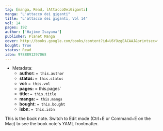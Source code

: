 ```yaml
---
tag: [manga, Read, lAttaccoDeiGiganti]
manga: "L'attacco dei giganti"
title: "L'attacco dei giganti, Vol 14"
vol: 14
pages: 192
author: ['Hajime Isayama']
publisher: Planet Manga
cover: http://books.google.com/books/content?id=U6YOzgEACAAJ&printsec=frontcover&img=1&zoom=1&source=gbs_api
bought: True
status: Read
isbn: 9788891297068
---
```


- Metadata:
    - **author:** `= this.author`
    - **status:** `= this.status`
    - **vol:** `= this.vol`
    - **pages:** = this.pages`
    - **title:** `= this.title`
    - **manga:** `= this.manga`
    - **bought:** `= this.bought`
    - **isbn:** `= this.isbn`


This is the book note. Switch to Edit mode (Ctrl+E or Command+E on the Mac) to see the book note's YAML frontmatter.